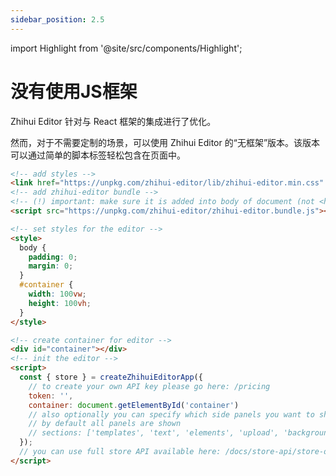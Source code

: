 ```yaml
---
sidebar_position: 2.5
---
```


import Highlight from '@site/src/components/Highlight';

# 没有使用JS框架

<Highlight color="#dfd9fe">Zhihui Editor</Highlight> 针对与 React 框架的集成进行了优化。

然而，对于不需要定制的场景，可以使用 Zhihui Editor 的“无框架”版本。该版本可以通过简单的脚本标签轻松包含在页面中。

```html
<!-- add styles -->
<link href="https://unpkg.com/zhihui-editor/lib/zhihui-editor.min.css" rel="stylesheet" />
<!-- add zhihui-editor bundle -->
<!-- (!) important: make sure it is added into body of document (not <head>) -->
<script src="https://unpkg.com/zhihui-editor/zhihui-editor.bundle.js"></script>

<!-- set styles for the editor -->
<style>
  body {
    padding: 0;
    margin: 0;
  }
  #container {
    width: 100vw;
    height: 100vh;
  }
</style>

<!-- create container for editor -->
<div id="container"></div>
<!-- init the editor -->
<script>
  const { store } = createZhihuiEditorApp({
    // to create your own API key please go here: /pricing
    token: '',
    container: document.getElementById('container')
    // also optionally you can specify which side panels you want to show
    // by default all panels are shown
    // sections: ['templates', 'text', 'elements', 'upload', 'background', 'layers']
  });
  // you can use full store API available here: /docs/store-api/store-overview
</script>
```
